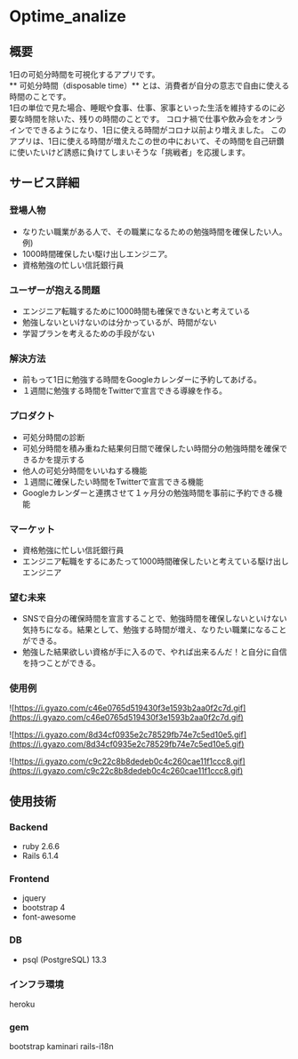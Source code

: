 # Optime_analize

## 概要
1日の可処分時間を可視化するアプリです。<br>
** 可処分時間（disposable time）** とは、消費者が自分の意志で自由に使える時間のことです。<br>
1日の単位で見た場合、睡眠や食事、仕事、家事といった生活を維持するのに必要な時間を除いた、残りの時間のことです。
コロナ禍で仕事や飲み会をオンラインでできるようになり、1日に使える時間がコロナ以前より増えました。
このアプリは、1日に使える時間が増えたこの世の中において、その時間を自己研鑽に使いたいけど誘惑に負けてしまいそうな「挑戦者」を応援します。

## **サービス詳細**

### **登場人物**

- なりたい職業がある人で、その職業になるための勉強時間を確保したい人。
例) 
- 1000時間確保したい駆け出しエンジニア。
- 資格勉強の忙しい信託銀行員

### **ユーザーが抱える問題**

- エンジニア転職するために1000時間も確保できないと考えている
- 勉強しないといけないのは分かっているが、時間がない
- 学習プランを考えるための手段がない

### **解決方法**

- 前もって1日に勉強する時間をGoogleカレンダーに予約してあげる。
- １週間に勉強する時間をTwitterで宣言できる導線を作る。

### **プロダクト**

- 可処分時間の診断
- 可処分時間を積み重ねた結果何日間で確保したい時間分の勉強時間を確保できるかを提示する
- 他人の可処分時間をいいねする機能
- １週間に確保したい時間をTwitterで宣言できる機能
- Googleカレンダーと連携させて１ヶ月分の勉強時間を事前に予約できる機能

### **マーケット**

- 資格勉強に忙しい信託銀行員
- エンジニア転職をするにあたって1000時間確保したいと考えている駆け出しエンジニア

### **望む未来**

- SNSで自分の確保時間を宣言することで、勉強時間を確保しないといけない気持ちになる。結果として、勉強する時間が増え、なりたい職業になることができる。
- 勉強した結果欲しい資格が手に入るので、やれば出来るんだ！と自分に自信を持つことができる。

### **使用例**

![https://i.gyazo.com/c46e0765d519430f3e1593b2aa0f2c7d.gif](https://i.gyazo.com/c46e0765d519430f3e1593b2aa0f2c7d.gif)

![https://i.gyazo.com/8d34cf0935e2c78529fb74e7c5ed10e5.gif](https://i.gyazo.com/8d34cf0935e2c78529fb74e7c5ed10e5.gif)

![https://i.gyazo.com/c9c22c8b8dedeb0c4c260cae11f1ccc8.gif](https://i.gyazo.com/c9c22c8b8dedeb0c4c260cae11f1ccc8.gif)
## 使用技術

### Backend
- ruby 2.6.6
- Rails 6.1.4

### Frontend
- jquery
- bootstrap 4
- font-awesome

### DB
- psql (PostgreSQL) 13.3

### インフラ環境
heroku

### gem
bootstrap
kaminari
rails-i18n

